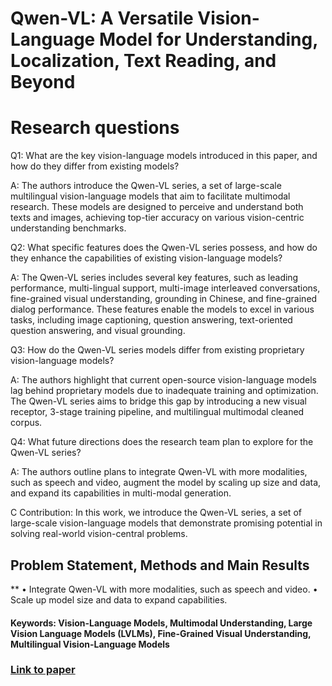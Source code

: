 # Qwen-VL: A Versatile Vision-Language Model for Understanding, Localization, Text Reading, and Beyond

# Research questions
Q1: What are the key vision-language models introduced in this paper, and how do they differ from existing models?

A: The authors introduce the Qwen-VL series, a set of large-scale multilingual vision-language models that aim to facilitate multimodal research. These models are designed to perceive and understand both texts and images, achieving top-tier accuracy on various vision-centric understanding benchmarks.

Q2: What specific features does the Qwen-VL series possess, and how do they enhance the capabilities of existing vision-language models?

A: The Qwen-VL series includes several key features, such as leading performance, multi-lingual support, multi-image interleaved conversations, fine-grained visual understanding, grounding in Chinese, and fine-grained dialog performance. These features enable the models to excel in various tasks, including image captioning, question answering, text-oriented question answering, and visual grounding.

Q3: How do the Qwen-VL series models differ from existing proprietary vision-language models?

A: The authors highlight that current open-source vision-language models lag behind proprietary models due to inadequate training and optimization. The Qwen-VL series aims to bridge this gap by introducing a new visual receptor, 3-stage training pipeline, and multilingual multimodal cleaned corpus.

Q4: What future directions does the research team plan to explore for the Qwen-VL series?

A: The authors outline plans to integrate Qwen-VL with more modalities, such as speech and video, augment the model by scaling up size and data, and expand its capabilities in multi-modal generation.

C Contribution: In this work, we introduce the Qwen-VL series, a set of large-scale vision-language models that demonstrate promising potential in solving real-world vision-central problems.

## Problem Statement, Methods and Main Results
**
  • Integrate Qwen-VL with more modalities, such as speech and video.
  • Scale up model size and data to expand capabilities.

#### Keywords: Vision-Language Models, Multimodal Understanding, Large Vision Language Models (LVLMs), Fine-Grained Visual Understanding, Multilingual Vision-Language Models


### [Link to paper](https://arxiv.org/abs/2308.12966v3)
